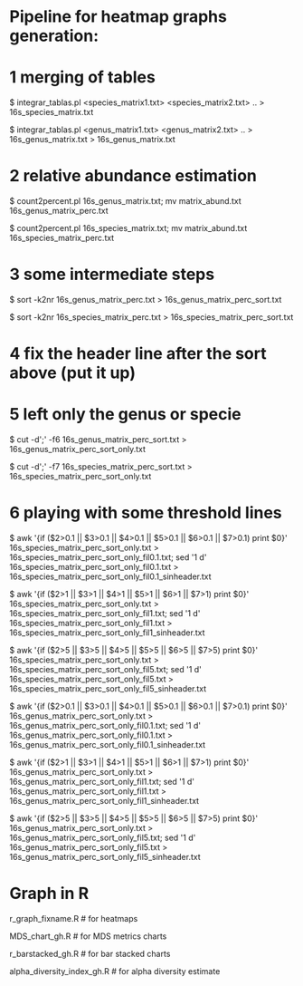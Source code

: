 # Pipeline for heatmap graphs generation:

# 1 merging of tables

$ integrar_tablas.pl <species_matrix1.txt> <species_matrix2.txt> .. > 16s_species_matrix.txt

$ integrar_tablas.pl <genus_matrix1.txt> <genus_matrix2.txt> .. > 16s_genus_matrix.txt > 16s_genus_matrix.txt

# 2 relative abundance estimation

$ count2percent.pl 16s_genus_matrix.txt; mv matrix_abund.txt 16s_genus_matrix_perc.txt

$ count2percent.pl 16s_species_matrix.txt; mv matrix_abund.txt 16s_species_matrix_perc.txt

# 3 some intermediate steps

$ sort -k2nr 16s_genus_matrix_perc.txt > 16s_genus_matrix_perc_sort.txt

$ sort -k2nr 16s_species_matrix_perc.txt > 16s_species_matrix_perc_sort.txt

# 4 fix the header line after the sort above (put it up)

# 5 left only the genus or specie

$ cut -d';' -f6 16s_genus_matrix_perc_sort.txt > 16s_genus_matrix_perc_sort_only.txt

$ cut -d';' -f7 16s_species_matrix_perc_sort.txt > 16s_species_matrix_perc_sort_only.txt

# 6 playing with some threshold lines

$ awk '{if ($2>0.1 || $3>0.1 || $4>0.1 || $5>0.1 || $6>0.1 || $7>0.1) print $0}' 16s_species_matrix_perc_sort_only.txt > 16s_species_matrix_perc_sort_only_fil0.1.txt; sed '1 d' 16s_species_matrix_perc_sort_only_fil0.1.txt > 16s_species_matrix_perc_sort_only_fil0.1_sinheader.txt

$ awk '{if ($2>1 || $3>1 || $4>1 || $5>1 || $6>1 || $7>1) print $0}' 16s_species_matrix_perc_sort_only.txt > 16s_species_matrix_perc_sort_only_fil1.txt; sed '1 d' 16s_species_matrix_perc_sort_only_fil1.txt > 16s_species_matrix_perc_sort_only_fil1_sinheader.txt

$ awk '{if ($2>5 || $3>5 || $4>5 || $5>5 || $6>5 || $7>5) print $0}' 16s_species_matrix_perc_sort_only.txt > 16s_species_matrix_perc_sort_only_fil5.txt; sed '1 d' 16s_species_matrix_perc_sort_only_fil5.txt > 16s_species_matrix_perc_sort_only_fil5_sinheader.txt

$ awk '{if ($2>0.1 || $3>0.1 || $4>0.1 || $5>0.1 || $6>0.1 || $7>0.1) print $0}' 16s_genus_matrix_perc_sort_only.txt > 16s_genus_matrix_perc_sort_only_fil0.1.txt; sed '1 d' 16s_genus_matrix_perc_sort_only_fil0.1.txt > 16s_genus_matrix_perc_sort_only_fil0.1_sinheader.txt

$ awk '{if ($2>1 || $3>1 || $4>1 || $5>1 || $6>1 || $7>1) print $0}' 16s_genus_matrix_perc_sort_only.txt > 16s_genus_matrix_perc_sort_only_fil1.txt; sed '1 d' 16s_genus_matrix_perc_sort_only_fil1.txt > 16s_genus_matrix_perc_sort_only_fil1_sinheader.txt

$ awk '{if ($2>5 || $3>5 || $4>5 || $5>5 || $6>5 || $7>5) print $0}' 16s_genus_matrix_perc_sort_only.txt > 16s_genus_matrix_perc_sort_only_fil5.txt; sed '1 d' 16s_genus_matrix_perc_sort_only_fil5.txt > 16s_genus_matrix_perc_sort_only_fil5_sinheader.txt

# Graph in R

r_graph_fixname.R  # for heatmaps

MDS_chart_gh.R  # for MDS metrics charts

r_barstacked_gh.R  # for bar stacked charts

alpha_diversity_index_gh.R  # for alpha diversity estimate
 

